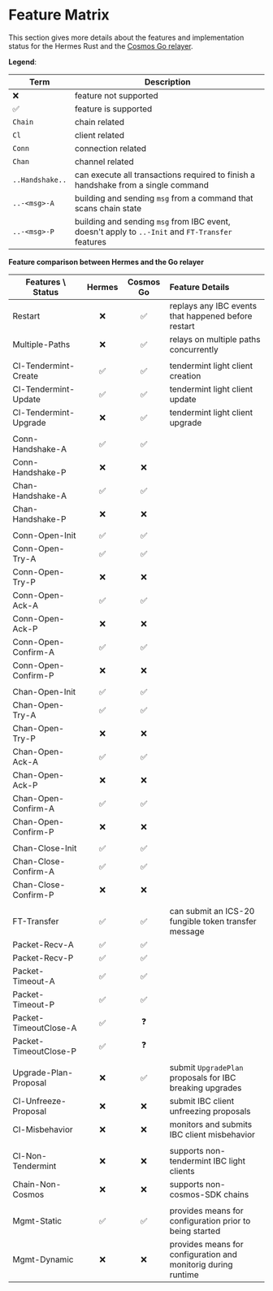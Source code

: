 # Feature Matrix
This section gives more details about the features and implementation status for the Hermes Rust and the [Cosmos Go relayer][cosmos-go-relayer].

__Legend__:

| Term              | Description                                                                                      |
| -----             | -----------                                                                                      |
| ❌                | feature not supported                                                                            |
| ✅                | feature is supported                                                                             |
| `Chain`           | chain related                                                                                    |
| `Cl`              | client related                                                                                   |
| `Conn`            | connection related                                                                               |
| `Chan`            | channel related                                                                                  |
| `..Handshake..`   | can execute all transactions required to finish a handshake from a single command                |
| `..-<msg>-A`      | building and sending `msg` from a command that scans chain state                                 |
| `..-<msg>-P`      | building and sending `msg` from IBC event, doesn't apply to `..-Init` and `FT-Transfer` features |

__Feature comparison between Hermes and the Go relayer__ 

| Features \      Status | Hermes | Cosmos Go | Feature Details  |
| ---------------------- | :----: | :-------: |:-------|
| Restart                | ❌     | ✅        | replays any IBC events that happened before restart
| Multiple-Paths         | ❌     | ✅        | relays on multiple paths concurrently
|                        |        |           |
| Cl-Tendermint-Create   | ✅     | ✅        | tendermint light client creation
| Cl-Tendermint-Update   | ✅     | ✅        | tendermint light client update
| Cl-Tendermint-Upgrade  | ❌     | ✅        | tendermint light client upgrade
|                        |        |           |
| Conn-Handshake-A       | ✅     | ✅        |
| Conn-Handshake-P       | ❌     | ❌        |
| Chan-Handshake-A       | ✅     | ✅        |
| Chan-Handshake-P       | ❌     | ❌        |
|                        |        |           |
| Conn-Open-Init         | ✅     | ✅        |
| Conn-Open-Try-A        | ✅     | ✅        |
| Conn-Open-Try-P        | ❌     | ❌        |
| Conn-Open-Ack-A        | ✅     | ✅        |
| Conn-Open-Ack-P        | ❌     | ❌        |
| Conn-Open-Confirm-A    | ✅     | ✅        |
| Conn-Open-Confirm-P    | ❌     | ❌        |
|                        |        |           |
| Chan-Open-Init         | ✅     | ✅        |
| Chan-Open-Try-A        | ✅     | ✅        |
| Chan-Open-Try-P        | ❌     | ❌        |
| Chan-Open-Ack-A        | ✅     | ✅        |
| Chan-Open-Ack-P        | ❌     | ❌        |
| Chan-Open-Confirm-A    | ✅     | ✅        |
| Chan-Open-Confirm-P    | ❌     | ❌        |
|                        |        |           |
| Chan-Close-Init        | ✅     | ✅        |
| Chan-Close-Confirm-A   | ✅     | ✅        |
| Chan-Close-Confirm-P   | ❌     | ❌        |
|                        |        |           |
| FT-Transfer            | ✅     | ✅        | can submit an ICS-20 fungible token transfer message
| Packet-Recv-A          | ✅     | ✅        |
| Packet-Recv-P          | ✅     | ✅        |
| Packet-Timeout-A       | ✅     | ✅        |
| Packet-Timeout-P       | ✅     | ✅        |
| Packet-TimeoutClose-A  | ✅     | ❓        |
| Packet-TimeoutClose-P  | ✅     | ❓        |
|                        |        |           |
| Upgrade-Plan-Proposal  | ❌     | ✅        | submit `UpgradePlan` proposals for IBC breaking upgrades
| Cl-Unfreeze-Proposal   | ❌     | ❌        | submit IBC client unfreezing proposals
| Cl-Misbehavior         | ❌     | ❌        | monitors and submits IBC client misbehavior
|                        |        |           |
| Cl-Non-Tendermint      | ❌     | ❌        | supports non-tendermint IBC light clients
| Chain-Non-Cosmos       | ❌     | ❌        | supports non-cosmos-SDK chains
|                        |        |           |
| Mgmt-Static            | ✅     | ✅        | provides means for configuration prior to being started
| Mgmt-Dynamic           | ❌     | ❌        | provides means for configuration and monitorig during runtime



[cosmos-go-relayer]: https://github.com/cosmos/relayer